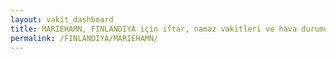 ```yaml
---
layout: vakit_dashboard
title: MARIEHAMN, FINLANDIYA için iftar, namaz vakitleri ve hava durumu - ilçe/eyalet seç
permalink: /FINLANDIYA/MARIEHAMN/
---
```


<script type="text/javascript">
  var GLOBAL_COUNTRY = 'FINLANDIYA';
  var GLOBAL_CITY = 'MARIEHAMN';
  var GLOBAL_STATE = '';
  var lat = 72;
  var lon = 21;
</script>
